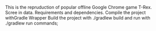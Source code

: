 This is the repruduction of popular offline Google Chrome game T-Rex. 
Scree in data.
Requirements and dependencies.
    Compile the project withGradle Wrapper
    Build the project with ./gradlew build and run with ./gradlew run commands;
